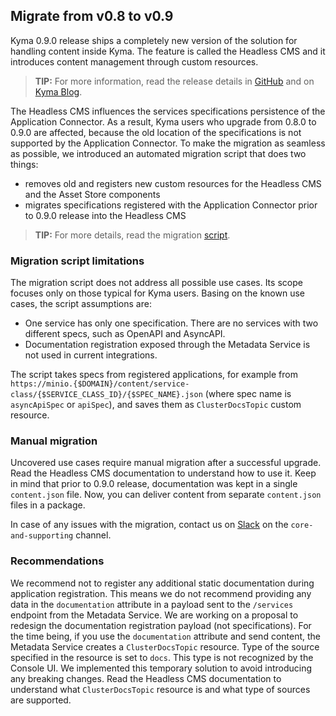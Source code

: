 ## Migrate from v0.8 to v0.9

Kyma 0.9.0 release ships a completely new version of the solution for handling content inside Kyma. The feature is called the Headless CMS and it introduces content management through custom resources. 

> **TIP:** For more information, read the release details in [GitHub](https://github.com/kyma-project/kyma/releases/tag/0.9.0) and on [Kyma Blog](https://kyma-project.io/blog/).

The Headless CMS influences the services specifications persistence of the Application Connector. As a result, Kyma users who upgrade from 0.8.0 to 0.9.0 are affected, because the old location of the specifications is not supported by the Application Connector.
To make the migration as seamless as possible, we introduced an automated migration script that does two things:
- removes old and registers new custom resources for the Headless CMS and the Asset Store components
- migrates specifications registered with the Application Connector prior to 0.9.0 release into the Headless CMS
> **TIP:** For more details, read the migration [script](https://github.com/kyma-project/kyma/blob/master/resources/cms/templates/_helper_migrate_to_cms.txt).

### Migration script limitations

The migration script does not address all possible use cases. Its scope focuses only on those typical for Kyma users.
Basing on the known use cases, the script assumptions are:
- One service has only one specification. There are no services with two different specs, such as OpenAPI and AsyncAPI.
- Documentation registration exposed through the Metadata Service is not used in current integrations.

The script takes specs from registered applications, for example from `https://minio.{$DOMAIN}/content/service-class/{$SERVICE_CLASS_ID}/{$SPEC_NAME}.json` (where spec name is `asyncApiSpec` or `apiSpec`),
and saves them as `ClusterDocsTopic` custom resource.

### Manual migration

Uncovered use cases require manual migration after a successful upgrade. Read the Headless CMS documentation to understand how to use it.
Keep in mind that prior to 0.9.0 release, documentation was kept in a single `content.json` file. Now, you can deliver content from separate `content.json` files in a package.

In case of any issues with the migration, contact us on [Slack](http://slack.kyma-project.io) on the `core-and-supporting` channel.

### Recommendations 

We recommend not to register any additional static documentation during application registration. This means we do not recommend providing any data in the `documentation` attribute in a payload sent to the `/services` endpoint from the Metadata Service. We are working on a proposal to redesign the documentation registration payload (not specifications).
For the time being, if you use the `documentation` attribute and send content, the Metadata Service creates a `ClusterDocsTopic` resource. Type of the source specified in the resource is set to `docs`. This type is not recognized by the Console UI. We implemented this temporary solution to avoid introducing any breaking changes. Read the Headless CMS documentation to understand what `ClusterDocsTopic` resource is and what type of sources are supported.




